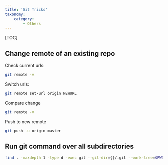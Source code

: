 ```yaml
---
title: 'Git Tricks'
taxonomy:
    category:
        - Others
---
```


[TOC]

## Change remote of an existing repo
Check current urls:
```bash
git remote -v
```
Switch urls:
```bash
git remote set-url origin NEWURL
```
Compare change
```bash
git remote -v
```
Push to new remote
```bash
git push -u origin master
```

## Run git command over all subdirectories

```bash
find . -maxdepth 1 -type d -exec git --git-dir={}/.git --work-tree=$PWD/{} pull \;
```
